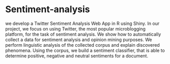# Sentiment-analysis
we develop a Twitter Sentiment Analysis Web App in R using Shiny. In our project, we focus on using Twitter, the most popular microblogging platform, for the task of sentiment analysis. We show how to automatically collect a data for sentiment analysis and opinion mining purposes. We perform linguistic analysis of the collected corpus and explain discovered phenomena. Using the corpus, we build a sentiment classifier, that is able to determine positive, negative and neutral sentiments for a document.
